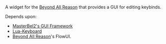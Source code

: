 A widget for the [Beyond All Reason](https://github.com/beyond-all-reason/beyond-all-reason) that provides a GUI for editing keybinds.

Depends upon: 
- [MasterBel2's GUI Framework](https://github.com/MasterBel2/Master-GUI-Framework)
- [Lua-Keyboard](https://github.com/MasterBel2/Lua-Keyboard)
- [Beyond All Reason](https://github.com/beyond-all-reason/beyond-all-reason)'s FlowUI.
